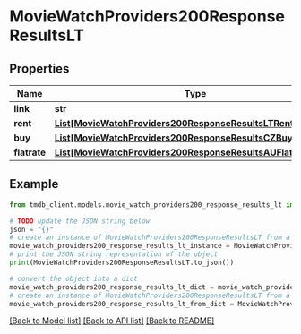 # MovieWatchProviders200ResponseResultsLT


## Properties

Name | Type | Description | Notes
------------ | ------------- | ------------- | -------------
**link** | **str** |  | [optional] 
**rent** | [**List[MovieWatchProviders200ResponseResultsLTRentInner]**](MovieWatchProviders200ResponseResultsLTRentInner.md) |  | [optional] 
**buy** | [**List[MovieWatchProviders200ResponseResultsCZBuyInner]**](MovieWatchProviders200ResponseResultsCZBuyInner.md) |  | [optional] 
**flatrate** | [**List[MovieWatchProviders200ResponseResultsAUFlatrateInner]**](MovieWatchProviders200ResponseResultsAUFlatrateInner.md) |  | [optional] 

## Example

```python
from tmdb_client.models.movie_watch_providers200_response_results_lt import MovieWatchProviders200ResponseResultsLT

# TODO update the JSON string below
json = "{}"
# create an instance of MovieWatchProviders200ResponseResultsLT from a JSON string
movie_watch_providers200_response_results_lt_instance = MovieWatchProviders200ResponseResultsLT.from_json(json)
# print the JSON string representation of the object
print(MovieWatchProviders200ResponseResultsLT.to_json())

# convert the object into a dict
movie_watch_providers200_response_results_lt_dict = movie_watch_providers200_response_results_lt_instance.to_dict()
# create an instance of MovieWatchProviders200ResponseResultsLT from a dict
movie_watch_providers200_response_results_lt_from_dict = MovieWatchProviders200ResponseResultsLT.from_dict(movie_watch_providers200_response_results_lt_dict)
```
[[Back to Model list]](../README.md#documentation-for-models) [[Back to API list]](../README.md#documentation-for-api-endpoints) [[Back to README]](../README.md)


